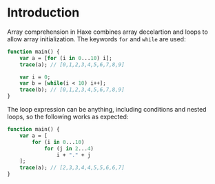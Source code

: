 # Introduction

Array comprehension in Haxe combines array decelartion and loops to allow array initialization. The keywords `for` and `while` are used:

```haxe
function main() {
    var a = [for (i in 0...10) i];
    trace(a); // [0,1,2,3,4,5,6,7,8,9]

    var i = 0;
    var b = [while(i < 10) i++];
    trace(b); // [0,1,2,3,4,5,6,7,8,9]
}
```

The loop expression can be anything, including conditions and nested loops, so the following works as expected:

```haxe
function main() {
    var a = [
        for (i in 0...10) 
            for (j in 2...4)
                i + "." + j
    ];
    trace(a); // [2,3,3,4,4,5,5,6,6,7]
}
```
